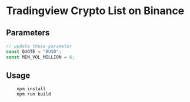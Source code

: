 # Tradingview Crypto List on Binance

## Parameters

```js
// update these parameter
const QUOTE = "BUSD";
const MIN_VOL_MILLION = 6;
```

## Usage

```
    npm install
    npm run build
```
